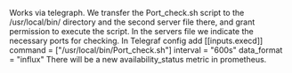 Works via telegraph. We transfer the Port_check.sh script to the /usr/local/bin/ directory and the second server file there, and grant permission to execute the script.
In the servers file we indicate the necessary ports for checking.
In Telegraf config add 
[[inputs.execd]]
  command = ["/usr/local/bin/Port_check.sh"]
  interval = "600s"
  data_format = "influx"
There will be a new availability_status metric in prometheus.
